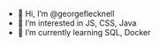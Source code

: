 - 👋 Hi, I’m @georgeflecknell
- 👀 I’m interested in JS, CSS, Java
- 🌱 I’m currently learning SQL, Docker

<!---
georgeflecknell/georgeflecknell is a ✨ special ✨ repository because its `README.md` (this file) appears on your GitHub profile.
You can click the Preview link to take a look at your changes.
--->
